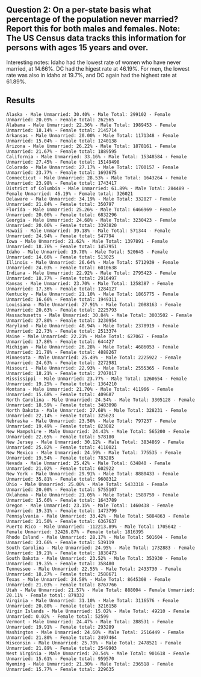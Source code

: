 
## Question 2: On a per-state basis what percentage of the population never married? Report this for both males and females. Note: The US Census data tracks this information for persons with ages 15 years and over.

Interesting notes: Idaho had the lowest rate of women who have never married, at 14.66%.  DC had the higest rate at 46.19%.  For men, the lowest rate was also in Idaho at 19.7%, and DC again had the highest rate at 61.89%.
## Results
    Alaska - Male Unmarried: 30.40% - Male Total: 299102 - Female Unmarried: 20.09% - Female total: 262565
    Alabama - Male Unmarried: 22.36% - Male Total: 1989453 - Female Unmarried: 18.14% - Female total: 2145714
    Arkansas - Male Unmarried: 20.00% - Male Total: 1171348 - Female Unmarried: 15.04% - Female total: 1240138
    Arizona - Male Unmarried: 26.22% - Male Total: 1878161 - Female Unmarried: 21.67% - Female total: 1889595
    California - Male Unmarried: 33.16% - Male Total: 15348584 - Female Unmarried: 27.45% - Female total: 15149498
    Colorado - Male Unmarried: 27.17% - Male Total: 1700157 - Female Unmarried: 23.77% - Female total: 1693675
    Connecticut - Male Unmarried: 28.53% - Male Total: 1643264 - Female Unmarried: 23.98% - Female total: 1743417
    District of Columbia - Male Unmarried: 61.89% - Male Total: 284489 - Female Unmarried: 46.19% - Female total: 326021
    Delaware - Male Unmarried: 34.19% - Male Total: 332827 - Female Unmarried: 21.84% - Female total: 350797
    Florida - Male Unmarried: 25.26% - Male Total: 6466969 - Female Unmarried: 20.06% - Female total: 6832296
    Georgia - Male Unmarried: 24.68% - Male Total: 3230423 - Female Unmarried: 20.06% - Female total: 3393820
    Hawaii - Male Unmarried: 39.18% - Male Total: 571344 - Female Unmarried: 24.94% - Female total: 547794
    Iowa - Male Unmarried: 21.62% - Male Total: 1397891 - Female Unmarried: 18.76% - Female total: 1457951
    Idaho - Male Unmarried: 19.70% - Male Total: 520645 - Female Unmarried: 14.66% - Female total: 513025
    Illinois - Male Unmarried: 26.64% - Male Total: 5712939 - Female Unmarried: 24.03% - Female total: 6010638
    Indiana - Male Unmarried: 22.92% - Male Total: 2795423 - Female Unmarried: 18.77% - Female total: 2916497
    Kansas - Male Unmarried: 23.70% - Male Total: 1258387 - Female Unmarried: 17.36% - Female total: 1284127
    Kentucky - Male Unmarried: 21.10% - Male Total: 1865775 - Female Unmarried: 16.66% - Female total: 1949311
    Louisiana - Male Unmarried: 27.91% - Male Total: 2088163 - Female Unmarried: 20.63% - Female total: 2225793
    Massachusetts - Male Unmarried: 30.84% - Male Total: 3003502 - Female Unmarried: 27.80% - Female total: 3230954
    Maryland - Male Unmarried: 40.94% - Male Total: 2378919 - Female Unmarried: 22.73% - Female total: 2513374
    Maine - Male Unmarried: 22.21% - Male Total: 627067 - Female Unmarried: 17.86% - Female total: 644427
    Michigan - Male Unmarried: 26.28% - Male Total: 4686053 - Female Unmarried: 21.78% - Female total: 4888267
    Minnesota - Male Unmarried: 25.49% - Male Total: 2225922 - Female Unmarried: 24.63% - Female total: 2272981
    Missouri - Male Unmarried: 22.93% - Male Total: 2555365 - Female Unmarried: 18.21% - Female total: 2707017
    Mississippi - Male Unmarried: 23.77% - Male Total: 1260654 - Female Unmarried: 19.25% - Female total: 1364210
    Montana - Male Unmarried: 21.70% - Male Total: 411966 - Female Unmarried: 15.68% - Female total: 409687
    North Carolina - Male Unmarried: 24.54% - Male Total: 3305128 - Female Unmarried: 18.59% - Female total: 3483098
    North Dakota - Male Unmarried: 27.68% - Male Total: 328231 - Female Unmarried: 22.14% - Female total: 325623
    Nebraska - Male Unmarried: 23.50% - Male Total: 797237 - Female Unmarried: 19.49% - Female total: 823082
    New Hampshire - Male Unmarried: 24.43% - Male Total: 565200 - Female Unmarried: 22.65% - Female total: 578180
    New Jersey - Male Unmarried: 30.12% - Male Total: 3834869 - Female Unmarried: 25.82% - Female total: 4110021
    New Mexico - Male Unmarried: 24.59% - Male Total: 775535 - Female Unmarried: 19.54% - Female total: 783285
    Nevada - Male Unmarried: 25.42% - Male Total: 634840 - Female Unmarried: 21.02% - Female total: 602922
    New York - Male Unmarried: 29.91% - Male Total: 8880433 - Female Unmarried: 35.81% - Female total: 9608312
    Ohio - Male Unmarried: 25.00% - Male Total: 5433318 - Female Unmarried: 20.00% - Female total: 5755107
    Oklahoma - Male Unmarried: 21.05% - Male Total: 1589759 - Female Unmarried: 15.66% - Female total: 1643789
    Oregon - Male Unmarried: 23.15% - Male Total: 1460438 - Female Unmarried: 19.31% - Female total: 1473799
    Pennsylvania - Male Unmarried: 33.42% - Male Total: 5884863 - Female Unmarried: 21.50% - Female total: 6367637
    Puerto Rico - Male Unmarried: -112213.89% - Male Total: 1705642 - Female Unmarried: 32426.87% - Female total: 1816395
    Rhode Island - Male Unmarried: 28.17% - Male Total: 501604 - Female Unmarried: 23.66% - Female total: 539119
    South Carolina - Male Unmarried: 24.95% - Male Total: 1732883 - Female Unmarried: 19.21% - Female total: 1830473
    South Dakota - Male Unmarried: 23.52% - Male Total: 353930 - Female Unmarried: 19.35% - Female total: 358480
    Tennessee - Male Unmarried: 22.55% - Male Total: 2433730 - Female Unmarried: 18.27% - Female total: 2588671
    Texas - Male Unmarried: 24.58% - Male Total: 8645308 - Female Unmarried: 21.03% - Female total: 8767766
    Utah - Male Unmarried: 21.57% - Male Total: 888004 - Female Unmarried: 20.11% - Female total: 879332
    Virginia - Male Unmarried: 31.10% - Male Total: 3116576 - Female Unmarried: 20.80% - Female total: 3216158
    Virgin Islands - Male Unmarried: 15.02% - Male Total: 49210 - Female Unmarried: 0.02% - Female total: 52599
    Vermont - Male Unmarried: 24.47% - Male Total: 288531 - Female Unmarried: 19.91% - Female total: 293289
    Washington - Male Unmarried: 24.60% - Male Total: 2516449 - Female Unmarried: 21.80% - Female total: 2497464
    Wisconsin - Male Unmarried: 25.78% - Male Total: 2478521 - Female Unmarried: 21.89% - Female total: 2549903
    West Virginia - Male Unmarried: 20.54% - Male Total: 901618 - Female Unmarried: 15.61% - Female total: 959570
    Wyoming - Male Unmarried: 21.30% - Male Total: 236518 - Female Unmarried: 15.77% - Female total: 229635